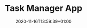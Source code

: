 ---
title: "Task Manager App"
lead: "Let's build something great together.®"
date: 2020-11-16T13:59:39+01:00
lastmod: 2020-11-16T13:59:39+01:00
draft: false
images: []
menu:
  docs:
    parent: "first-steps"
weight: 100
toc: true
---
